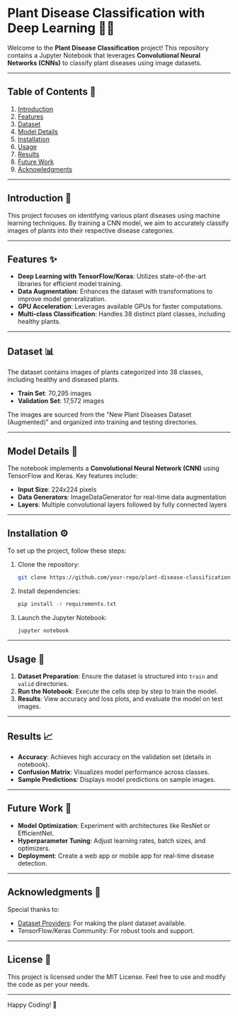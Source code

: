 # Plant Disease Classification with Deep Learning 🌱🤖

Welcome to the **Plant Disease Classification** project! This repository contains a Jupyter Notebook that leverages **Convolutional Neural Networks (CNNs)** to classify plant diseases using image datasets.

---

## Table of Contents 📖

1. [Introduction](#introduction)
2. [Features](#features)
3. [Dataset](#dataset)
4. [Model Details](#model-details)
5. [Installation](#installation)
6. [Usage](#usage)
7. [Results](#results)
8. [Future Work](#future-work)
9. [Acknowledgments](#acknowledgments)

---

## Introduction 🌾

This project focuses on identifying various plant diseases using machine learning techniques. By training a CNN model, we aim to accurately classify images of plants into their respective disease categories.

---

## Features ✨

- **Deep Learning with TensorFlow/Keras**: Utilizes state-of-the-art libraries for efficient model training.
- **Data Augmentation**: Enhances the dataset with transformations to improve model generalization.
- **GPU Acceleration**: Leverages available GPUs for faster computations.
- **Multi-class Classification**: Handles 38 distinct plant classes, including healthy plants.

---

## Dataset 📊

The dataset contains images of plants categorized into 38 classes, including healthy and diseased plants.

- **Train Set**: 70,295 images
- **Validation Set**: 17,572 images

The images are sourced from the "New Plant Diseases Dataset (Augmented)" and organized into training and testing directories.

---

## Model Details 🧠

The notebook implements a **Convolutional Neural Network (CNN)** using TensorFlow and Keras. Key features include:

- **Input Size**: 224x224 pixels
- **Data Generators**: ImageDataGenerator for real-time data augmentation
- **Layers**: Multiple convolutional layers followed by fully connected layers

---

## Installation ⚙️

To set up the project, follow these steps:

1. Clone the repository:
   ```bash
   git clone https://github.com/your-repo/plant-disease-classification.git
   ```
2. Install dependencies:
   ```bash
   pip install -r requirements.txt
   ```
3. Launch the Jupyter Notebook:
   ```bash
   jupyter notebook
   ```

---

## Usage 🚀

1. **Dataset Preparation**: Ensure the dataset is structured into `train` and `valid` directories.
2. **Run the Notebook**: Execute the cells step by step to train the model.
3. **Results**: View accuracy and loss plots, and evaluate the model on test images.

---

## Results 📈

- **Accuracy**: Achieves high accuracy on the validation set (details in notebook).
- **Confusion Matrix**: Visualizes model performance across classes.
- **Sample Predictions**: Displays model predictions on sample images.

---

## Future Work 🔮

- **Model Optimization**: Experiment with architectures like ResNet or EfficientNet.
- **Hyperparameter Tuning**: Adjust learning rates, batch sizes, and optimizers.
- **Deployment**: Create a web app or mobile app for real-time disease detection.

---

## Acknowledgments 🙏

Special thanks to:

- [Dataset Providers](https://www.kaggle.com/datasets): For making the plant dataset available.
- TensorFlow/Keras Community: For robust tools and support.

---

## License 📜

This project is licensed under the MIT License. Feel free to use and modify the code as per your needs.

---

Happy Coding! 🌟